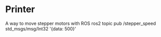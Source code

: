 # Printer
A way to move stepper motors with ROS
ros2 topic pub /stepper_speed std_msgs/msg/Int32 '{data: 500}'
